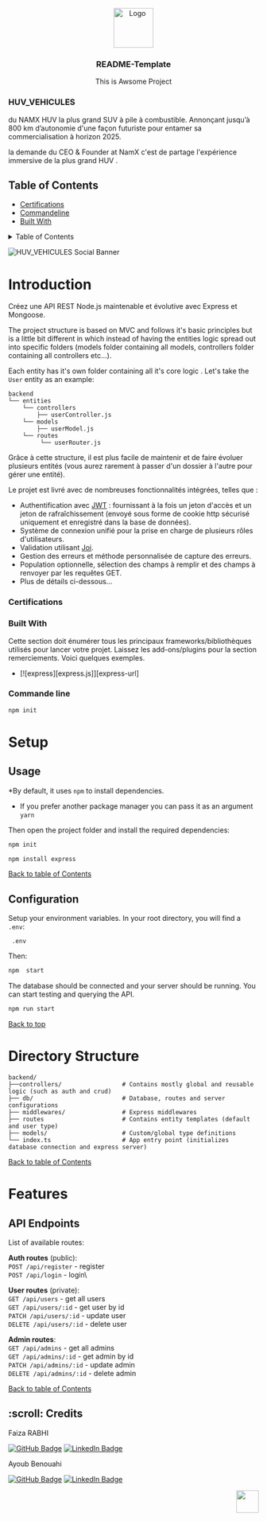 

<p id="start" align="center"></p>
<!-- PROJECT LOGO -->

<div align="center">
  <a >
    <img src="https://www.namx-hydrogen.com/svg/logo-namx.svg" alt="Logo" style="background-color= red !important;"  width="80" height="80">
  </a>

  <h3 align="center">README-Template</h3>

  <p align="center">
  This is Awsome Project
  </p>
</div>



### HUV_VEHICULES

du NAMX HUV la plus grand SUV à pile à combustible. Annonçant jusqu’à 800 km d’autonomie d'une façon futuriste pour entamer sa commercialisation à horizon 2025.

la demande du CEO & Founder at NamX c'est de partage l'expérience immersive de la plus grand HUV .

## Table of Contents

- [Certifications](#certifications)
- [Commandeline](#commandeline)
- [Built With](#built)

 <!-- TABLE OF CONTENTS -->
<details>
  <summary>Table of Contents</summary>
  <ol>
        <li>
      <a href="#certifications">certifications</a>
        </li>
        <li>
          <a href="#commandeline">commandeline</a>
      </li>
      <li>
        <a href="#built">built</a>
      </li>
   
   </ol>
 </details>
 
![HUV_VEHICULES Social Banner](https://www.namx-hydrogen.com/img/home/suv-hydrogene-1920w.webp)

  
# Introduction

Créez une API REST Node.js maintenable et évolutive avec Express et Mongoose.

The project structure is based on MVC and follows it's basic principles but is a little bit different in which instead of having the entities logic spread out into specific folders (models folder containing all models, controllers folder containing all controllers etc...).

Each entity has it's own folder containing all it's core logic . Let's take the `User` entity as an example:

```
backend
└── entities
    └── controllers
        ├── userController.js
    └── models
        ├── userModel.js 
    └── routes
         └── userRouter.js
```

Grâce à cette structure, il est plus facile de maintenir et de faire évoluer plusieurs entités (vous aurez rarement à passer d'un dossier à l'autre pour gérer une entité).

Le projet est livré avec de nombreuses fonctionnalités intégrées, telles que :

- Authentification avec [JWT](https://www.npmjs.com/package/jsonwebtoken) : fournissant à la fois un jeton d'accès et un jeton de rafraîchissement (envoyé sous forme de cookie http sécurisé uniquement et enregistré dans la base de données).
- Système de connexion unifié pour la prise en charge de plusieurs rôles d'utilisateurs.
- Validation utilisant [Joi](https://joi.dev/).
- Gestion des erreurs et méthode personnalisée de capture des erreurs.
- Population optionnelle, sélection des champs à remplir et des champs à renvoyer par les requêtes GET.
- Plus de détails ci-dessous...
### Certifications



### Built With
Cette section doit énumérer tous les principaux frameworks/bibliothèques utilisés pour lancer votre projet. Laissez les add-ons/plugins pour la section remerciements. Voici quelques exemples.

* [![express][express.js]][express-url]

### Commande line 
```sh
npm init
```






# Setup

## Usage

*By default, it uses `npm` to install dependencies.

- If you prefer another package manager you can pass it as an argument `yarn`

Then open the project folder and install the required dependencies:

```bash
npm init
```
```bash
npm install express
```


[Back to table of Contents](#table-of-contents)

## Configuration

Setup your environment variables. In your root directory, you will find a `.env`:

```
 .env
```

Then:

```bash
npm  start
```

The database should be connected and your server should be running. You can start testing and querying the API.

```bash
npm run start
```

[Back to top](#table-of-contents)

# Directory Structure

```
backend/
├──controllers/                 # Contains mostly global and reusable logic (such as auth and crud)
├── db/                         # Database, routes and server configurations
├── middlewares/                # Express middlewares
├── routes                      # Contains entity templates (default and user type)
├── models/                     # Custom/global type definitions
└── index.ts                    # App entry point (initializes database connection and express server)
```

[Back to table of Contents](#table-of-contents)


# Features

## API Endpoints

List of available routes:

**Auth routes** (public):\
`POST /api/register` - register\
`POST /api/login` - login\

**User routes** (private):\
`GET /api/users` - get all users\
`GET /api/users/:id` - get user by id\
`PATCH /api/users/:id` - update user\
`DELETE /api/users/:id` - delete user

**Admin routes**:\
`GET /api/admins` - get all admins\
`GET /api/admins/:id` - get admin by id\
`PATCH /api/admins/:id` - update admin\
`DELETE /api/admins/:id` - delete admin

[Back to table of Contents](#table-of-contents)

<h2 id="credits"> :scroll: Credits</h2>

Faiza RABHI

[![GitHub Badge](https://img.shields.io/badge/GitHub-100000?style=for-the-badge&logo=github&logoColor=white)](https://github.com/Faizarabhi)
[![LinkedIn Badge](https://img.shields.io/badge/LinkedIn-0077B5?style=for-the-badge&logo=linkedin&logoColor=white)](https://www.linkedin.com/in/faiza-rabhi/)




Ayoub Benouahi

[![GitHub Badge](https://img.shields.io/badge/GitHub-100000?style=for-the-badge&logo=github&logoColor=white)](https://github.com/Benouahi1)
[![LinkedIn Badge](https://img.shields.io/badge/LinkedIn-0077B5?style=for-the-badge&logo=linkedin&logoColor=white)](https://www.linkedin.com/in/benouahi-ayoub-642542236/)
<p align="right"><a href="#start"><img width="45rem" src="https://raw.githubusercontent.com/xnbox/DeepfakeHTTP/main/img/top.png"></a></p>



